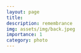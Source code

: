```yaml
---
layout: page
title:  
description: remembrance
img: assets/img/back.jpeg
importance: 1
category: photo
---
```

